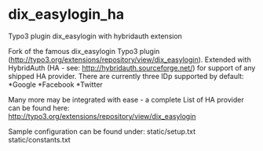 # dix_easylogin_ha
Typo3 plugin dix_easylogin with hybridauth extension

Fork of the famous dix_easylogin Typo3 plugin (http://typo3.org/extensions/repository/view/dix_easylogin). 
Extended with HybridAuth (HA - see: http://hybridauth.sourceforge.net/) for support of any shipped HA provider.
There are currently three IDp supported by default:
*Google
*Facebook
*Twitter

Many more may be integrated with ease - a complete List of HA provider can be found here: http://typo3.org/extensions/repository/view/dix_easylogin

Sample configuration can be found under:
	static/setup.txt
	static/constants.txt